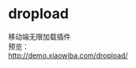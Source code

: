 # dropload
移动端无限加载插件<br>
预览：<br>
<a href='http://demo.xiaowiba.com/dropload/'>http://demo.xiaowiba.com/dropload/</a><br>
<img src='http://images.xiaowiba.com/18-12-25/94762240.jpg' style='width: 10px !important;'/>
